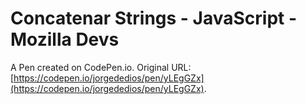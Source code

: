 # Concatenar Strings - JavaScript - Mozilla Devs

A Pen created on CodePen.io. Original URL: [https://codepen.io/jorgededios/pen/yLEgGZx](https://codepen.io/jorgededios/pen/yLEgGZx).

